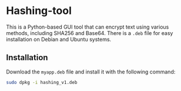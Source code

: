 # Hashing-tool

This is a Python-based GUI tool that can encrypt text using various methods, including SHA256 and Base64. There is a `.deb` file for easy installation on Debian and Ubuntu systems.

## Installation

Download the `myapp.deb` file and install it with the following command:

```bash
sudo dpkg -i hashing_v1.deb
